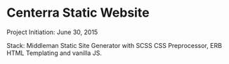 # Centerra Static Website

Project Initiation: June 30, 2015

Stack: Middleman Static Site Generator with SCSS CSS Preprocessor, ERB HTML Templating and vanilla JS.
